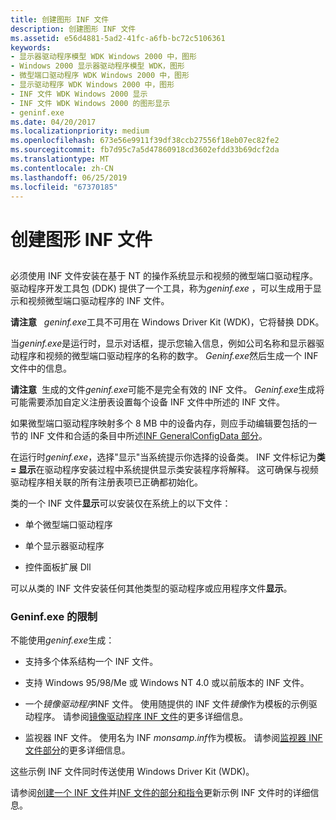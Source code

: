 ```yaml
---
title: 创建图形 INF 文件
description: 创建图形 INF 文件
ms.assetid: e56d4881-5ad2-41fc-a6fb-bc72c5106361
keywords:
- 显示器驱动程序模型 WDK Windows 2000 中，图形
- Windows 2000 显示器驱动程序模型 WDK，图形
- 微型端口驱动程序 WDK Windows 2000 中，图形
- 显示驱动程序 WDK Windows 2000 中，图形
- INF 文件 WDK Windows 2000 显示
- INF 文件 WDK Windows 2000 的图形显示
- geninf.exe
ms.date: 04/20/2017
ms.localizationpriority: medium
ms.openlocfilehash: 673e56e9911f39df38ccb27556f18eb07ec82fe2
ms.sourcegitcommit: fb7d95c7a5d47860918cd3602efdd33b69dcf2da
ms.translationtype: MT
ms.contentlocale: zh-CN
ms.lasthandoff: 06/25/2019
ms.locfileid: "67370185"
---
```

# <a name="creating-graphics-inf-files"></a>创建图形 INF 文件


## <span id="ddk_creating_graphics_inf_files_gg"></span><span id="DDK_CREATING_GRAPHICS_INF_FILES_GG"></span>


必须使用 INF 文件安装在基于 NT 的操作系统显示和视频的微型端口驱动程序。 驱动程序开发工具包 (DDK) 提供了一个工具，称为*geninf.exe* ，可以生成用于显示和视频微型端口驱动程序的 INF 文件。

**请注意**   *geninf.exe*工具不可用在 Windows Driver Kit (WDK)，它将替换 DDK。

 

当*geninf.exe*是运行时，显示对话框，提示您输入信息，例如公司名称和显示器驱动程序和视频的微型端口驱动程序的名称的数字。 *Geninf.exe*然后生成一个 INF 文件中的信息。

**请注意**  生成的文件*geninf.exe*可能不是完全有效的 INF 文件。 *Geninf.exe*生成将可能需要添加自定义注册表设置每个设备 INF 文件中所述的 INF 文件。

 

如果微型端口驱动程序映射多个 8 MB 中的设备内存，则应手动编辑要包括的一节的 INF 文件和合适的条目中所述[INF GeneralConfigData 部分](inf-generalconfigdata-section.md)。

在运行时*geninf.exe*，选择"显示"当系统提示你选择的设备类。 INF 文件标记为**类 = 显示**在驱动程序安装过程中系统提供显示类安装程序将解释。 这可确保与视频驱动程序相关联的所有注册表项已正确都初始化。

类的一个 INF 文件**显示**可以安装仅在系统上的以下文件：

-   单个微型端口驱动程序

-   单个显示器驱动程序

-   控件面板扩展 Dll

可以从类的 INF 文件安装任何其他类型的驱动程序或应用程序文件**显示**。

### <a name="span-idlimitationsofgeninfexespanspan-idlimitationsofgeninfexespanspan-idlimitationsofgeninfexespanlimitations-of-geninfexe"></a><span id="Limitations_of_geninf.exe"></span><span id="limitations_of_geninf.exe"></span><span id="LIMITATIONS_OF_GENINF.EXE"></span>Geninf.exe 的限制

不能使用*geninf.exe*生成：

-   支持多个体系结构一个 INF 文件。

-   支持 Windows 95/98/Me 或 Windows NT 4.0 或以前版本的 INF 文件。

-   一个*镜像驱动程序*INF 文件。 使用随提供的 INF 文件*镜像*作为模板的示例驱动程序。 请参阅[镜像驱动程序 INF 文件](mirror-driver-inf-file.md)的更多详细信息。

-   监视器 INF 文件。 使用名为 INF *monsamp.inf*作为模板。 请参阅[监视器 INF 文件部分](monitor-inf-file-sections.md)的更多详细信息。

这些示例 INF 文件同时传送使用 Windows Driver Kit (WDK)。

请参阅[创建一个 INF 文件](https://docs.microsoft.com/windows-hardware/drivers/install/overview-of-inf-files)并[INF 文件的部分和指令](https://docs.microsoft.com/windows-hardware/drivers/install/inf-file-sections-and-directives)更新示例 INF 文件时的详细信息。

 

 






